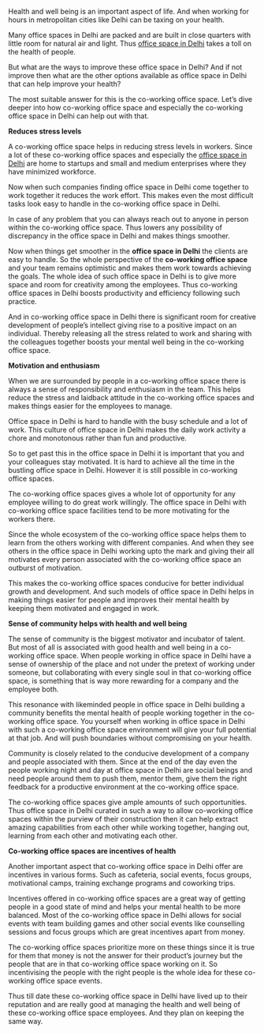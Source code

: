 Health and well being is an important aspect of life. And when working for hours in metropolitan cities like Delhi can be taxing on your health.

Many office spaces in Delhi are packed and are built in close quarters with little room for natural air and light. Thus <a href="https://www.bookofficenow.com/coworking-space/New-Delhi">office space in Delhi</a> takes a toll on the health of people.

But what are the ways to improve these office space in Delhi? And if not improve then what are the other options available as office space in Delhi that can help improve your health?

The most suitable answer for this is the co-working office space. Let’s dive deeper into how co-working office space and especially the co-working office space in Delhi can help out with that.

<b>Reduces stress levels</b>

A co-working office space helps in reducing stress levels in workers. Since a lot of these co-working office spaces and especially the <a href="https://bookofficenow.com/">office space in Delhi</a> are home to startups and small and medium enterprises where they have minimized workforce.

Now when such companies finding office space in Delhi come together to work together it reduces the work effort. This makes even the most difficult tasks look easy to handle in the co-working office space in Delhi.

In case of any problem that you can always reach out to anyone in person within the co-working office space. Thus lowers any possibility of discrepancy in the office space in Delhi and makes things smoother.

Now when things get smoother in the <b>office space in Delhi</b> the clients are easy to handle. So the whole perspective of the <b>co-working office space</b> and your team remains optimistic and makes them work towards achieving the goals. The whole idea of such office space in Delhi is to give more space and room for creativity among the employees. Thus co-working office spaces in Delhi boosts productivity and efficiency following such practice.

And in co-working office space in Delhi there is significant room for creative development of people’s intellect giving rise to a positive impact on an individual. Thereby releasing all the stress related to work and sharing with the colleagues together boosts your mental well being in the co-working office space.

<b>Motivation and enthusiasm</b>

When we are surrounded by people in a co-working office space there is always a sense of responsibility and enthusiasm in the team. This helps reduce the stress and laidback attitude in the co-working office spaces and makes things easier for the employees to manage.

Office space in Delhi is hard to handle with the busy schedule and a lot of work. This culture of office space in Delhi makes the daily work activity a chore and monotonous rather than fun and productive.

So to get past this in the office space in Delhi it is important that you and your colleagues stay motivated. It is hard to achieve all the time in the bustling office space in Delhi. However it is still possible in co-working office spaces.

The co-working office spaces gives a whole lot of opportunity for any employee willing to do great work willingly. The office space in Delhi with co-working office space facilities tend to be more motivating for the workers there.

Since the whole ecosystem of the co-working office space helps them to learn from the others working with different companies. And when they see others in the office space in Delhi working upto the mark and giving their all motivates every person associated with the co-working office space an outburst of motivation.

This makes the co-working office spaces conducive for better individual growth and development. And such models of office space in Delhi helps in making things easier for people and improves their mental health by keeping them motivated and engaged in work.

<b>Sense of community helps with health and well being</b>

The sense of community is the biggest motivator and incubator of talent. But most of all is associated with good health and well being in a co-working office space.
When people working in office space in Delhi have a sense of ownership of the place and not under the pretext of working under someone, but collaborating with every single soul in that co-working office space, is something that is way more rewarding for a company and the employee both.

This resonance with likeminded people in office space in Delhi building a community benefits the mental health of people working together in the co-working office space. You yourself when working in office space in Delhi with such a co-working office space environment will give your full potential at that job. And will push boundaries without compromising on your health.

Community is closely related to the conducive development of a company and people associated with them. Since at the end of the day even the people working night and day at office space in Delhi are social beings and need people around them to push them, mentor them, give them the right feedback for a productive environment at the co-working office space.

The co-working office spaces give ample amounts of such opportunities. Thus office space in Delhi curated in such a way to allow co-working office spaces within the purview of their construction then it can help extract amazing capabilities from each other while working together, hanging out, learning from each other and motivating each other.

<b>Co-working office spaces are incentives of health</b>

Another important aspect that co-working office space in Delhi offer are incentives in various forms. Such as cafeteria, social events, focus groups, motivational camps, training exchange programs and coworking trips.

Incentives offered in co-working office spaces are a great way of getting people in a good state of mind and helps your mental health to be more balanced. Most of the co-working office space in Delhi allows for social events with team building games and other social events like counselling sessions and focus groups which are great incentives apart from money.

The co-working office spaces prioritize more on these things since it is true for them that money is not the answer for their product’s journey but the people that are in that co-working office space working on it. So incentivising the people with the right people is the whole idea for these co-working office space events.

Thus till date these co-working office space in Delhi have lived up to their reputation and are really good at managing the health and well being of these co-working office space employees. And they plan on keeping the same way.
